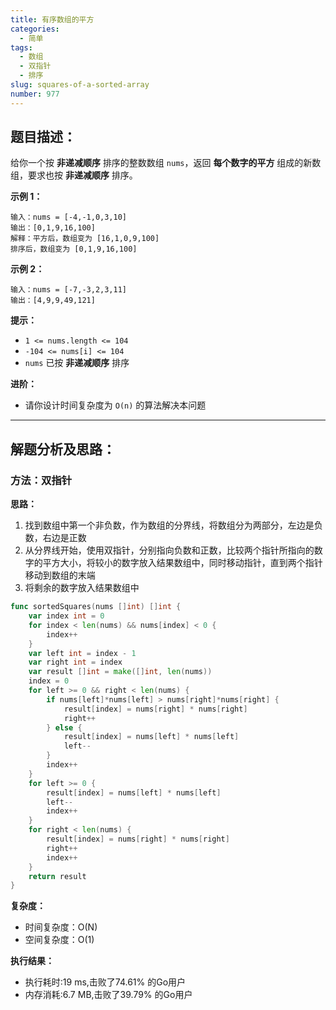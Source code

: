 ```yaml
---
title: 有序数组的平方
categories:
  - 简单
tags: 
  - 数组
  - 双指针
  - 排序
slug: squares-of-a-sorted-array
number: 977
---
```


## 题目描述：

给你一个按 **非递减顺序** 排序的整数数组 `nums`，返回 **每个数字的平方** 组成的新数组，要求也按 **非递减顺序** 排序。

**示例 1：**

```
输入：nums = [-4,-1,0,3,10]
输出：[0,1,9,16,100]
解释：平方后，数组变为 [16,1,0,9,100]
排序后，数组变为 [0,1,9,16,100]
```

**示例 2：**

```
输入：nums = [-7,-3,2,3,11]
输出：[4,9,9,49,121]

```

**提示：**

- `1 <= nums.length <= 104`
- `-104 <= nums[i] <= 104`
- `nums` 已按 **非递减顺序** 排序

**进阶：**

- 请你设计时间复杂度为 `O(n)` 的算法解决本问题

---
## 解题分析及思路：

### 方法：双指针

**思路：**

1. 找到数组中第一个非负数，作为数组的分界线，将数组分为两部分，左边是负数，右边是正数
2. 从分界线开始，使用双指针，分别指向负数和正数，比较两个指针所指向的数字的平方大小，将较小的数字放入结果数组中，同时移动指针，直到两个指针移动到数组的末端
3. 将剩余的数字放入结果数组中

```go
func sortedSquares(nums []int) []int {
	var index int = 0
	for index < len(nums) && nums[index] < 0 {
		index++
	}
	var left int = index - 1
	var right int = index
	var result []int = make([]int, len(nums))
	index = 0
	for left >= 0 && right < len(nums) {
		if nums[left]*nums[left] > nums[right]*nums[right] {
			result[index] = nums[right] * nums[right]
			right++
		} else {
			result[index] = nums[left] * nums[left]
			left--
		}
		index++
	}
	for left >= 0 {
		result[index] = nums[left] * nums[left]
		left--
		index++
	}
	for right < len(nums) {
		result[index] = nums[right] * nums[right]
		right++
		index++
	}
	return result
}
```

**复杂度：**

- 时间复杂度：O(N)
- 空间复杂度：O(1)

**执行结果：**

- 执行耗时:19 ms,击败了74.61% 的Go用户
- 内存消耗:6.7 MB,击败了39.79% 的Go用户
